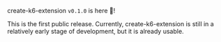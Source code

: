 create-k6-extension `v0.1.0` is here 🎉!

This is the first public release. Currently, create-k6-extension is still in a relatively early stage of development, but it is already usable.
